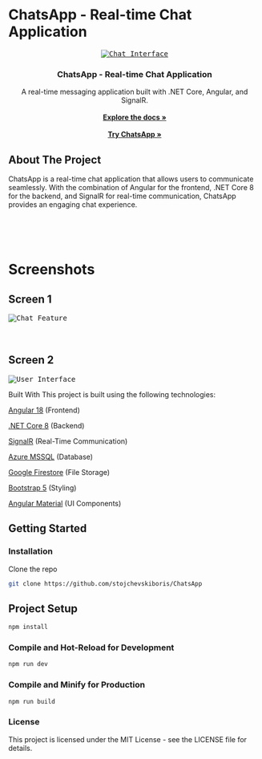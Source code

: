 # ChatsApp - Real-time Chat Application
<p align="center"> <a href="https://github.com/stojchevskiboris/ChatsApp"><kbd> <img src="chatapp.client/public/favicon.ico" alt="Chat Interface"> </kbd> </a> <h3 align="center">ChatsApp - Real-time Chat Application</h3> <p align="center"> A real-time messaging application built with .NET Core, Angular, and SignalR. 
  <br/> <br/> 
  <a href="https://dotnet.microsoft.com/"><strong>Explore the docs »</strong></a> <br/> <br/> 
  <a href="https://chatsmk.azurewebsites.net/"><strong>Try ChatsApp »</strong></a> </p> </p>

## About The Project
ChatsApp is a real-time chat application that allows users to communicate seamlessly. With the combination of Angular for the frontend, .NET Core 8 for the backend, and SignalR for real-time communication, ChatsApp provides an engaging chat experience.

<p align="center">  <br><br><br> <h1> Screenshots</h1> <h2>Screen 1</h2> <kbd> <img src="src/public/scr2.png" alt="Chat Feature"> </kbd> <br><br><br> <h2>Screen 2</h2> <kbd> <img src="src/public/scr3.png" alt="User Interface"> </kbd> </p>
Built With
This project is built using the following technologies:

<a href='https://angular.io/'>Angular 18</a> (Frontend)

<a href='https://dotnet.microsoft.com/'>.NET Core 8</a> (Backend)

<a href='https://signalr.net/'>SignalR</a> (Real-Time Communication)

<a href='https://azure.microsoft.com/en-us/services/sql-database/'>Azure MSSQL</a> (Database)

<a href='https://firebase.google.com/docs/firestore'>Google Firestore</a> (File Storage)

<a href='https://getbootstrap.com/'>Bootstrap 5</a> (Styling)

<a href='https://material.angular.io/'>Angular Material</a> (UI Components)

## Getting Started


### Installation
Clone the repo

```sh
git clone https://github.com/stojchevskiboris/ChatsApp
```

## Project Setup

```sh
npm install
```

### Compile and Hot-Reload for Development

```sh
npm run dev
```

### Compile and Minify for Production

```sh
npm run build
```

### License
This project is licensed under the MIT License - see the LICENSE file for details.
